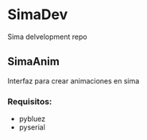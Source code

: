 # SimaDev
Sima delvelopment repo

## SimaAnim
Interfaz para crear animaciones en sima

### Requisitos:
* pybluez
* pyserial
